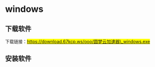 # windows

## 下载软件

下载链接：<mark style="color:blue;">https://download.67kcp.ws/ooo/圆梦云加速器\_windows.exe</mark>

## 安装软件

